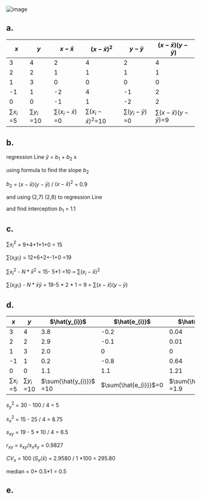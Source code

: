 ![image](https://github.com/user-attachments/assets/fad4610c-ea79-4d6c-904d-a374e98c7442)

a.
---

|$x$             | $y$             | $x- \bar{x}$              |$( x- \bar{x})^2$           | $y- \bar{y}$              |$(x- \bar{x})(y-\bar{y})$        |
|----------------|-----------------|---------------------------|----------------------------|---------------------------|---------------------------------|
|3               |4                | 2                         |4                           |2                          |	4                               |
|2               |2                | 1                         |1                           |1                          | 1                               |
|1               |3                | 0                         |0                           |0                          |	0                               |
|-1              |1                | -2                        |4                           |-1                         |	2                               |
|0               |0                | -1                        |1                           |-2                         |	2                               |
|$\sum{x_{i}}$ =5|$\sum{y_{i}}$ =10|$\sum{(x_{i}-\bar{x})}$ =0 |$\sum{(x_{i}-\bar{x})^2}$=10|$\sum{(y_{i}-\bar{y})}$ =0 |$\sum{(x- \bar{x})(y-\bar{y})}$=9|                            

b.
---

regression Line $\hat{y}$ =  $b_{1}$ + $b_{2}$ x

using formula to find the slope $b_{2}$

$b_{2}$ = $(x- \bar{x})(y-\bar{y})$ / $( x- \bar{x})^2$ = 0.9

and using (2,7) (2,8) to regression Line

and find interception $b_{1}$ = 1.1

c.
---

$\sum{x_{i}^2}$ = 9+4+1+1+0 = 15

$\sum{(x_{i}y_{i})}$ = 12+6+2+-1+0 =19

$\sum{x_{i}^2}$ -  $N*\bar{x}^2$ = 15- 5*1 =10 = $\sum{(x_{i}-\bar{x})^2}$

$\sum{(x_{i}y_{i})}$ - $N*\bar{x}\bar{y}$ = 19-5 * 2 * 1 = 9 = $\sum{(x- \bar{x})(y-\bar{y})}$  


d.
---

|$x$             | $y$             | $\hat{y_{i}}$         |$\hat{e_{i}}$           | $\hat{e_{i}}^2$           |$x_{i}\hat{e_{i}}$               |
|----------------|-----------------|-----------------------|------------------------|---------------------------|---------------------------------|
|3               |4                | 3.8                   |-0.2                    |0.04                       |	-0.6                            |
|2               |2                | 2.9                   |-0.1                    |0.01                       | -0.2                            |
|1               |3                | 2.0                   |   0                    |0                          |	 0                              |
|-1              |1                | 0.2                   |-0.8                    |0.64                       |	 0.8                            |
|0               |0                | 1.1                   | 1.1                    |1.21                       |	 0                              |
|$\sum{x_{i}}$ =5|$\sum{y_{i}}$ =10|$\sum{\hat{y_{i}}}$ =10|$\sum{\hat{e_{i}}}$=0   |$\sum{\hat{e_{i}}^2}$ =1.9 |$\sum{x_{i}\hat{e_{i}}}$=0       |  


$s_{y}^2$ = 30 - 100 / 4 = 5

$s_{x}^2$ = 15 - 25 / 4 = 8.75

$s_{xy}$  = 19 - 5 * 10 / 4 = 6.5 

$r_{xy}$ = $s_{xy}/s_{x}s_{y}$ = 0.9827

$CV_{x}$ = 100 ($S_{x} / \bar{x} )$ = 2.9580 / 1 *100 = 295.80

median = 0+ 0.5*1 = 0.5

e.
---


